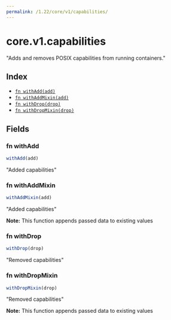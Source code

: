 ```yaml
---
permalink: /1.22/core/v1/capabilities/
---
```


# core.v1.capabilities

"Adds and removes POSIX capabilities from running containers."

## Index

* [`fn withAdd(add)`](#fn-withadd)
* [`fn withAddMixin(add)`](#fn-withaddmixin)
* [`fn withDrop(drop)`](#fn-withdrop)
* [`fn withDropMixin(drop)`](#fn-withdropmixin)

## Fields

### fn withAdd

```ts
withAdd(add)
```

"Added capabilities"

### fn withAddMixin

```ts
withAddMixin(add)
```

"Added capabilities"

**Note:** This function appends passed data to existing values

### fn withDrop

```ts
withDrop(drop)
```

"Removed capabilities"

### fn withDropMixin

```ts
withDropMixin(drop)
```

"Removed capabilities"

**Note:** This function appends passed data to existing values